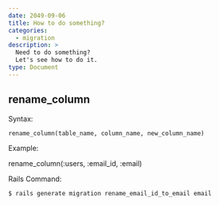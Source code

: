 ```yaml
---
date: 2049-09-06
title: How to do something?
categories:
  - migration
description: >
  Need to do something?
  Let's see how to do it.
type: Document
---
```


## rename_column

Syntax:

```ruby
rename_column(table_name, column_name, new_column_name)
```

Example:

rename_column(:users, :email_id, :email)

Rails Command:

```bash
$ rails generate migration rename_email_id_to_email email
```
